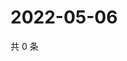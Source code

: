 # 2022-05-06

共 0 条

<!-- BEGIN WEIBO -->
<!-- 最后更新时间 Fri May 06 2022 15:01:16 GMT+0800 (China Standard Time) -->

<!-- END WEIBO -->
